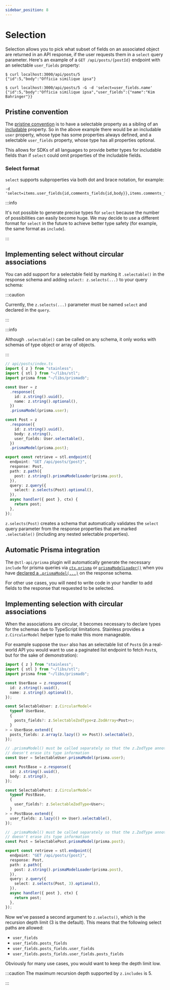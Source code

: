 ```yaml
---
sidebar_position: 8
---
```


# Selection

Selection allows you to pick what subset of fields on an associated object are returned
in an API response, if the user requests them in a `select` query parameter. Here's an example of a
`GET /api/posts/{postId}` endpoint with an selectable `user_fields` property:

```
$ curl localhost:3000/api/posts/5
{"id":5,"body":"Officia similique ipsa"}

$ curl localhost:3000/api/posts/5 -G -d 'select=user_fields.name'
{"id":5,"body":"Officia similique ipsa","user_fields":{"name":"Kim Bahringer"}}
```

## Pristine convention

The [pristine convention](/stl/intro#pristine) is to have a selectable property as a sibling of an
[includable](/stl/inclusion) property. So in the above example
there would be an includable `user` property, whose type has some properties
always defined, and a selectable `user_fields` property, whose type has all properties
optional.

This allows for SDKs of all languages to provide better types for includable fields than
if `select` could omit properties of the includable fields.

### Select format

`select` supports subproperties via both dot and brace notation, for example:

```
-d 'select=items.user_fields{id,comments_fields{id,body}},items.comments_fields.body'
```

:::info

It's not possible to generate precise types for `select` because the number
of possibilities can easily become huge. We may decide to use a different
format for `select` in the future to achieve better type safety (for example,
the same format as `include`).

:::

## Implementing select without circular associations

You can add support for a selectable field by marking it
`.selectable()` in the response schema and adding
`select: z.selects(...)` to your query schema:

:::caution

Currently, the `z.selects(...)` parameter must be named
`select` and declared in the `query`.

:::

:::info

Although `.selectable()` can be called on any schema, it only works
with schemas of type object or array of objects.

:::

```ts
// api/posts/index.ts
import { z } from "stainless";
import { stl } from "~/libs/stl";
import prisma from "~/libs/prismadb";

const User = z
  .response({
    id: z.string().uuid(),
    name: z.string().optional(),
  })
  .prismaModel(prisma.user);

const Post = z
  .response({
    id: z.string().uuid(),
    body: z.string(),
    user_fields: User.selectable(),
  })
  .prismaModel(prisma.post);

export const retrieve = stl.endpoint({
  endpoint: "GET /api/posts/{post}",
  response: Post,
  path: z.path({
    post: z.string().prismaModelLoader(prisma.post),
  }),
  query: z.query({
    select: z.selects(Post).optional(),
  }),
  async handler({ post }, ctx) {
    return post;
  },
});
```

`z.selects(Post)` creates a schema that automatically validates
the `select` query parameter from the response properties
that are marked `.selectable()` (including any nested selectable
properties).

## Automatic Prisma integration

The `@stl-api/prisma` plugin will automatically generate the necessary
`include` for prisma queries via [`ctx.prisma`](/stl/prisma/getting-started#perform-crud-operations-on-response-prismamodel) or [`prismaModelLoader()`](/stl/prisma/getting-started#use-prismamodelloader-on-a-parameter) when
you have [declared a `.prismaModel(...)`](/stl/prisma/getting-started#declare-prismamodel-on-a-response-type) on the response schema.

For other use cases, you will need to write code in your handler to
add fields to the response that requested to be selected.

## Implementing selection with circular associations

When the associations are circular, it becomes necessary to declare
types for the schemas due to TypeScript limitations. Stainless provides
a `z.CircularModel` helper type to make this more manageable.

For example suppose the `User` also has an selectable list of `Post`s
(in a real-world API you would want to use a paginated list endpoint
to fetch `Post`s, but for the sake of demonstration):

```ts
import { z } from "stainless";
import { stl } from "~/libs/stl";
import prisma from "~/libs/prismadb";

const UserBase = z.response({
  id: z.string().uuid(),
  name: z.string().optional(),
});

const SelectableUser: z.CircularModel<
  typeof UserBase,
  {
    posts_fields?: z.SelectableZodType<z.ZodArray<Post>>;
  }
> = UserBase.extend({
  posts_fields: z.array(z.lazy(() => Post)).selectable(),
});

// .prismaModel() must be called separately so that the z.ZodType annotation
// doesn't erase its type information
const User = SelectableUser.prismaModel(prisma.user);

const PostBase = z.response({
  id: z.string().uuid(),
  body: z.string(),
});

const SelectablePost: z.CircularModel<
  typeof PostBase,
  {
    user_fields?: z.SelectableZodType<User>;
  }
> = PostBase.extend({
  user_fields: z.lazy(() => User).selectable(),
});

// .prismaModel() must be called separately so that the z.ZodType annotation
// doesn't erase its type information
const Post = SelectablePost.prismaModel(prisma.post);

export const retrieve = stl.endpoint({
  endpoint: "GET /api/posts/{post}",
  response: Post,
  path: z.path({
    post: z.string().prismaModelLoader(prisma.post),
  }),
  query: z.query({
    select: z.selects(Post, 3).optional(),
  }),
  async handler({ post }, ctx) {
    return post;
  },
});
```

Now we've passed a second argument to `z.selects()`, which is the recursion depth limit (3 is the default).
This means that the following select paths are allowed:

- `user_fields`
- `user_fields.posts_fields`
- `user_fields.posts_fields.user_fields`
- `user_fields.posts_fields.user_fields.posts_fields`

Obviously for many use cases, you would want to keep the depth limit low.

:::caution
The maximum recursion depth supported by `z.includes` is 5.

:::
